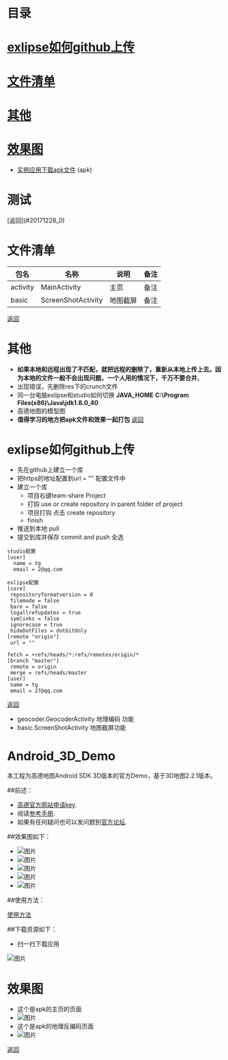 <h1 id="20171228_0">目录</h1>

# [exlipse如何github上传](#20171228_1)
# [文件清单](#20171228_2)
# [其他](#20171228_3)
# [效果图](#20171228_4)

+ [实例应用下载apk文件](https://github.com/amapapi/Android_3D_Demo/raw/master/resource/AMapApiV2Demo.apk) (apk)

<h1 id="20171228_">测试</h1>
[返回](#20171228_0)

<h1 id="20171228_2">文件清单</h1>

|包名|名称|说明|备注|
|--|--|--|--|
|activity|MainActivity|主页|备注|
|basic|ScreenShotActivity|地图截屏|备注|

[返回](#20171228_0)
<h1 id="20171228_3">其他</h1>

- **如果本地和远程出现了不匹配，就把远程的删除了，重新从本地上传上去。因为本地的文件一般不会出现问题，一个人用的情况下，千万不要合并**。
- 出现错误，先删除res下的crunch文件
- 同一台电脑exlipse和studio如何切换
 **JAVA_HOME**
**C:\Program Files(x86)\Java\jdk1.8.0_40**
- 高德地图的模型图
- **值得学习的地方把apk文件和效果一起打包**
[返回](#20171228_0)

<h1 id="20171228_1">exlipse如何github上传</h1>

- 先在github上建立一个库
- 把https的地址配置到url = "" 配置文件中
- 建立一个库
	- 项目右键team-share Project 
	- 打钩 use or create repository in parent folder of project
	- 项目打钩  点击 create repository
	- finish
- 推送到本地 pull
- 提交到库并保存 commit and push  全选

```
studio配置
[user]
  name = tg
  email = 2@qq.com

exlipse配置
[core]
 repositoryformatversion = 0
 filemode = false
 bare = false
 logallrefupdates = true
 symlinks = false
 ignorecase = true
 hideDotFiles = dotGitOnly
[remote "origin"]
 url = "" 

fetch = +refs/heads/*:refs/remotes/origin/*
[branch "master"]
 remote = origin
 merge = refs/heads/master
[user]
 name = tg
 email = 27@qq.com

```
[返回](#20171228_0)
- geocoder.GeocoderActivity  地理编码 功能
- basic.ScreenShotActivity  地图截屏功能


Android_3D_Demo
===============
本工程为高德地图Android SDK 3D版本的官方Demo，基于3D地图2.2.1版本。

##前述：
 
- [高德官方网站申请key](http://id.amap.com/?ref=http%3A%2F%2Fapi.amap.com%2Fkey%2F).
- 阅读[参考手册](http://api.amap.com/Public/reference/Android%20API%20v2/).
- 如果有任何疑问也可以发问题到[官方论坛](http://bbs.amap.com/forum.php?gid=1).

##效果图如下：

* ![图片](https://raw.githubusercontent.com/amapapi/Android_3D_Demo/master/resource/%E5%9F%BA%E6%9C%AC%E5%8A%9F%E8%83%BD.jpg)
* ![图片](https://raw.githubusercontent.com/amapapi/Android_3D_Demo/master/resource/%E6%90%9C%E7%B4%A2%E5%8A%9F%E8%83%BD.jpg)
* ![图片](https://raw.githubusercontent.com/amapapi/Android_3D_Demo/master/resource/%E8%B7%AF%E5%BE%84%E8%A7%84%E5%88%92%E5%8A%9F%E8%83%BD.jpg)
* ![图片](https://raw.githubusercontent.com/amapapi/Android_3D_Demo/master/resource/%E5%8A%9F%E8%83%BD.jpg)
* ![图片](https://raw.githubusercontent.com/amapapi/Android_3D_Demo/master/resource/%E5%85%B6%E4%BB%96%E5%8A%9F%E8%83%BD.jpg)

##使用方法：

[使用方法](http://developer.amap.com/api/android-sdk/summary/)

##下载资源如下：

+ 扫一扫下载应用

![图片](https://raw.githubusercontent.com/amapapi/Android_3D_Demo/master/resource/%E4%BA%8C%E7%BB%B4%E7%A0%81.png )


<h1 id="20171228_4">效果图</h1>

* 这个是apk的主页的页面
* ![图片](https://github.com/tanyinqing/Android_3D_Demo-master/blob/master/resource/主页.png)
* 这个是apk的地理反编码页面
* ![图片](https://github.com/tanyinqing/Android_3D_Demo-master/blob/master/resource/地理反编码.png)

[返回](#20171228_0)



